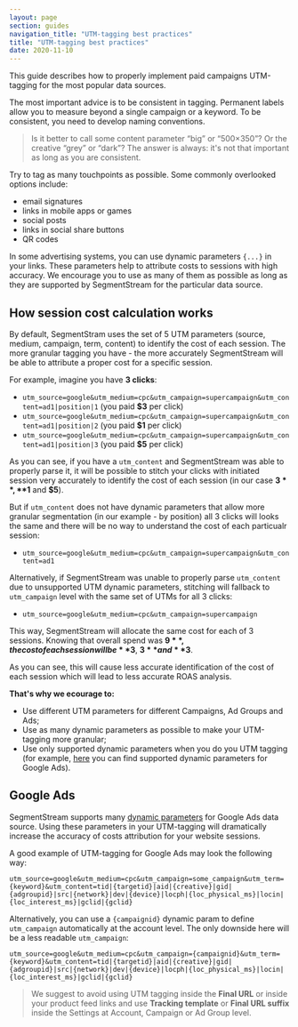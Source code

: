 ```yaml
---
layout: page
section: guides
navigation_title: "UTM-tagging best practices"
title: "UTM-tagging best practices"
date: 2020-11-10
---
```


This guide describes how to properly implement paid campaigns UTM-tagging for the most popular data sources.

The most important advice is to be consistent in tagging. Permanent labels allow you to measure beyond a single campaign or a keyword. To be consistent, you need to develop naming conventions.

> Is it better to call some content parameter “big” or “500×350”? Or the creative “grey” or “dark”? The answer is always: it's not that important as long as you are consistent.

Try to tag as many touchpoints as possible. Some commonly overlooked options include:

- email signatures
- links in mobile apps or games
- social posts
- links in social share buttons
- QR codes

In some advertising systems, you can use dynamic parameters  `{...}` in your links. These parameters help to attribute costs to sessions with high accuracy. We encourage you to use as many of them as possible as long as they are supported by SegmentStream for the particular data source.

## How session cost calculation works

By default, SegmentStram uses the set of 5 UTM parameters (source, medium, campaign, term, content) to identify the cost of each session. The more granular tagging you have - the more accurately SegmentStream will be able to attribute a proper cost for a specific session.

For example, imagine you have **3 clicks**:

* `utm_source=google&utm_medium=cpc&utm_campaign=supercampaign&utm_content=ad1|position|1` (you paid **$3** per click)
* `utm_source=google&utm_medium=cpc&utm_campaign=supercampaign&utm_content=ad1|position|2` (you paid **$1** per click)
* `utm_source=google&utm_medium=cpc&utm_campaign=supercampaign&utm_content=ad1|position|3` (you paid **$5** per click)

As you can see, if you have a `utm_content` and SegmentStream was able to properly parse it, it will be possible to stitch your clicks with initiated session very accurately to identify the cost of each session (in our case **$3**, **$1** and **$5**).

But if `utm_content` does not have dynamic parameters that allow more granular segmentation (in our example - by position) all 3 clicks will looks the same and there will be no way to understand the cost of each particualr session:

* `utm_source=google&utm_medium=cpc&utm_campaign=supercampaign&utm_content=ad1`

Alternatively, if SegmentStream was unable to properly parse `utm_content` due to unsupported UTM dynamic parameters, stitching will fallback to `utm_campaign` level with the same set of UTMs for all 3 clicks:

* `utm_source=google&utm_medium=cpc&utm_campaign=supercampaign`

This way, SegmentStream will allocate the same cost for each of 3 sessions. Knowing that overall spend was **$9**, the cost of each session will be **$3**, **$3** and **$3**.

As you can see, this will cause less accurate identification of the cost of each session which will lead to less accurate ROAS analysis.

**That's why we ecourage to:**
  
* Use different UTM parameters for different Campaigns, Ad Groups and Ads;
* Use as many dynamic parameters as possible to make your UTM-tagging more granular;
* Use only supported dynamic parameters when you do you UTM tagging (for example, [here](/datasources/google-ads#supported-dynamic-url-parameters) you can find supported dynamic parameters for Google Ads).

## Google Ads

SegmentStream supports many [dynamic parameters](/datasources/google-ads#supported-dynamic-url-parameters) for Google Ads data source. Using these parameters in your UTM-tagging will dramatically increase the accuracy of costs attribution for your website sessions.

A good example of UTM-tagging for Google Ads may look the following way:
```
utm_source=google&utm_medium=cpc&utm_campaign=some_campaign&utm_term={keyword}&utm_content=tid|{targetid}|aid|{creative}|gid|{adgroupid}|src|{network}|dev|{device}|locph|{loc_physical_ms}|locin|{loc_interest_ms}|gclid|{gclid}
```

Alternatively, you can use a `{campaignid}` dynamic param to define `utm_campaign` automatically at the account level. The only downside here will be a less readable `utm_campaign`:

```
utm_source=google&utm_medium=cpc&utm_campaign={campaignid}&utm_term={keyword}&utm_content=tid|{targetid}|aid|{creative}|gid|{adgroupid}|src|{network}|dev|{device}|locph|{loc_physical_ms}|locin|{loc_interest_ms}|gclid|{gclid}
```

> We suggest to avoid using UTM tagging inside the **Final URL** or inside your product feed links and use **Tracking template** or **Final URL suffix** inside the Settings at Account, Campaign or Ad Group level.
